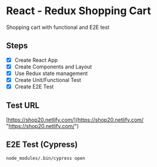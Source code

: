 # React - Redux Shopping Cart
Shopping cart with functional and E2E test

## Steps

- [x] Create React App
- [x] Create Components and Layout
- [x] Use Redux state management
- [x] Create Unit/Functional Test
- [x] Create E2E Test

## Test URL
[https://shop20.netlify.com/](https://shop20.netlify.com/ "https://shop20.netlify.com/")

## E2E Test (Cypress)

```
node_modules/.bin/cypress open
```
